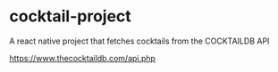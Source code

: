 # cocktail-project
A react native project that fetches cocktails from the COCKTAILDB API

https://www.thecocktaildb.com/api.php
